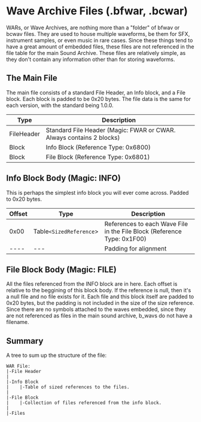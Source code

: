 # Wave Archive Files (.bfwar, .bcwar)
WARs, or Wave Archives, are nothing more than a "folder" of bfwav or bcwav files. They are used to house multiple waveforms, be them for SFX, instrument samples, or even music in rare cases. Since these things tend to have a great amount of embedded files, these files are not referenced in the file table for the main Sound Archive. These files are relatively simple, as they don't contain any information other than for storing waveforms.

## The Main File
The main file consists of a standard File Header, an Info block, and a File block. Each block is padded to be 0x20 bytes. The file data is the same for each version, with the standard being 1.0.0.

| **Type** | **Description** |
|----------|-----------------|
|FileHeader|Standard File Header (Magic: FWAR or CWAR. Always contains 2 blocks)|
|Block|Info Block (Reference Type: 0x6800)|
|Block|File Block (Reference Type: 0x6801)|

## Info Block Body (Magic: INFO)
This is perhaps the simplest info block you will ever come across. Padded to 0x20 bytes.

| **Offset** | **Type** | **Description** |
|------------|----------|-----------------|
|0x00|Table`<SizedReference`>|References to each Wave File in the File Block (Reference Type: 0x1F00)|
|----|---|Padding for alignment|

## File Block Body (Magic: FILE)
All the files referenced from the INFO block are in here. Each offset is relative to the beggining of this block body. If the reference is null, then it's a null file and no file exists for it. Each file and this block itself are padded to 0x20 bytes, but the padding is not included in the size of the size reference. Since there are no symbols attached to the waves embedded, since they are not referenced as files in the main sound archive, b_wavs do not have a filename. 

## Summary
A tree to sum up the structure of the file:
```
WAR File:
|-File Header
|
|-Info Block
|    |-Table of sized references to the files.
|
|-File Block
|    |-Collection of files referenced from the info block.
|
|-Files
```